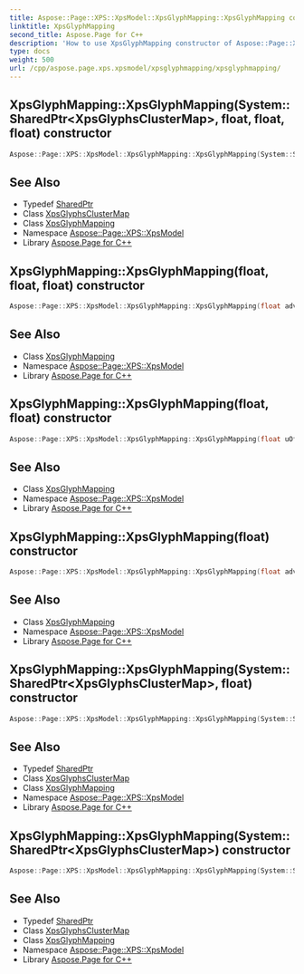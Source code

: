 ```yaml
---
title: Aspose::Page::XPS::XpsModel::XpsGlyphMapping::XpsGlyphMapping constructor
linktitle: XpsGlyphMapping
second_title: Aspose.Page for C++
description: 'How to use XpsGlyphMapping constructor of Aspose::Page::XPS::XpsModel::XpsGlyphMapping class in C++.'
type: docs
weight: 500
url: /cpp/aspose.page.xps.xpsmodel/xpsglyphmapping/xpsglyphmapping/
---
```

## XpsGlyphMapping::XpsGlyphMapping(System::SharedPtr\<XpsGlyphsClusterMap\>, float, float, float) constructor




```cpp
Aspose::Page::XPS::XpsModel::XpsGlyphMapping::XpsGlyphMapping(System::SharedPtr<XpsGlyphsClusterMap> clusterMap, float advanceWidth, float uOffset, float vOffset)
```

## See Also

* Typedef [SharedPtr](../../../system/sharedptr/)
* Class [XpsGlyphsClusterMap](../../xpsglyphsclustermap/)
* Class [XpsGlyphMapping](../)
* Namespace [Aspose::Page::XPS::XpsModel](../../)
* Library [Aspose.Page for C++](../../../)
## XpsGlyphMapping::XpsGlyphMapping(float, float, float) constructor




```cpp
Aspose::Page::XPS::XpsModel::XpsGlyphMapping::XpsGlyphMapping(float advanceWidth, float uOffset, float vOffset)
```

## See Also

* Class [XpsGlyphMapping](../)
* Namespace [Aspose::Page::XPS::XpsModel](../../)
* Library [Aspose.Page for C++](../../../)
## XpsGlyphMapping::XpsGlyphMapping(float, float) constructor




```cpp
Aspose::Page::XPS::XpsModel::XpsGlyphMapping::XpsGlyphMapping(float uOffset, float vOffset)
```

## See Also

* Class [XpsGlyphMapping](../)
* Namespace [Aspose::Page::XPS::XpsModel](../../)
* Library [Aspose.Page for C++](../../../)
## XpsGlyphMapping::XpsGlyphMapping(float) constructor




```cpp
Aspose::Page::XPS::XpsModel::XpsGlyphMapping::XpsGlyphMapping(float advanceWidth)
```

## See Also

* Class [XpsGlyphMapping](../)
* Namespace [Aspose::Page::XPS::XpsModel](../../)
* Library [Aspose.Page for C++](../../../)
## XpsGlyphMapping::XpsGlyphMapping(System::SharedPtr\<XpsGlyphsClusterMap\>, float) constructor




```cpp
Aspose::Page::XPS::XpsModel::XpsGlyphMapping::XpsGlyphMapping(System::SharedPtr<XpsGlyphsClusterMap> clusterMap, float advanceWidth)
```

## See Also

* Typedef [SharedPtr](../../../system/sharedptr/)
* Class [XpsGlyphsClusterMap](../../xpsglyphsclustermap/)
* Class [XpsGlyphMapping](../)
* Namespace [Aspose::Page::XPS::XpsModel](../../)
* Library [Aspose.Page for C++](../../../)
## XpsGlyphMapping::XpsGlyphMapping(System::SharedPtr\<XpsGlyphsClusterMap\>) constructor




```cpp
Aspose::Page::XPS::XpsModel::XpsGlyphMapping::XpsGlyphMapping(System::SharedPtr<XpsGlyphsClusterMap> clusterMap)
```

## See Also

* Typedef [SharedPtr](../../../system/sharedptr/)
* Class [XpsGlyphsClusterMap](../../xpsglyphsclustermap/)
* Class [XpsGlyphMapping](../)
* Namespace [Aspose::Page::XPS::XpsModel](../../)
* Library [Aspose.Page for C++](../../../)
